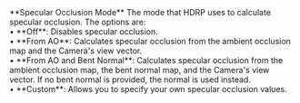 <tr>
<td>**Specular Occlusion Mode**</td>
<td>The mode that HDRP uses to calculate specular occlusion. The options are:<br/>&#8226; **Off**: Disables specular occlusion.<br/>&#8226; **From AO**: Calculates specular occlusion from the ambient occlusion map and the Camera's view vector.<br/>&#8226; **From AO and Bent Normal**: Calculates specular occlusion from the ambient occlusion map, the bent normal map, and the Camera's view vector. If no bent normal is provided, the normal is used instead.<br/>&#8226; **Custom**: Allows you to specify your own specular occlusion values.</td>
</tr>
